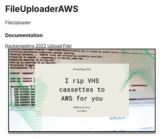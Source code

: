 # FileUploaderAWS
FileUploader
### Documentation
[Hackemeeting 2022 Upload Filer](https://github.com/libialany/FileUploaderAWS/blob/main/HM2022%20Charla%20Lib%20y%20Looper.pdf)
![Hackemeeting 2022 Upload Filer](https://raw.githubusercontent.com/libialany/FileUploaderAWS/main/portada.png)




